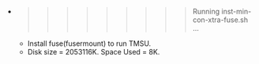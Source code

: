 * >>>>>>>>> Running inst-min-con-xtra-fuse.sh ...
  * Install fuse(fusermount) to run TMSU.
  * Disk size = 2053116K. Space Used = 8K.
